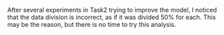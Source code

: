 After several experiments in Task2 trying to improve the model, I noticed that the data division is incorrect, as if it was divided 50% for each. This may be the reason, but there is no time to try this analysis.
